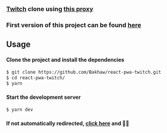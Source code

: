 ### [Twitch](https://twitch.tv) clone using [this proxy](https://github.com/Bakhaw/twitch-api)

### First version of this project can be found [here](https://github.com/Bakhaw/twitch-app)

## Usage

#### Clone the project and install the dependencies

```bash
$ git clone https://github.com/Bakhaw/react-pwa-twitch.git
$ cd react-pwa-twitch/
$ yarn
```

#### Start the development server

```bash
$ yarn dev
```

#### If not automatically redirected, [click here](http://localhost:3000) and 🍿🍿
